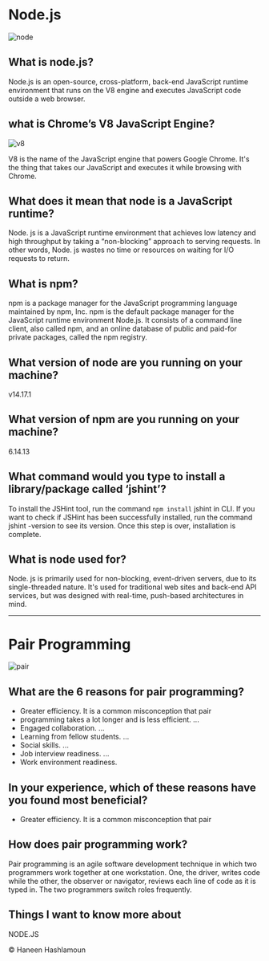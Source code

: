 # **Node.js**

![node](https://dz2cdn1.dzone.com/storage/temp/13725147-nodejs-advantages.jpeg)

## What is node.js?
Node.js is an open-source, cross-platform, back-end JavaScript runtime environment that runs on the V8 engine and executes JavaScript code outside a web browser.

## what is Chrome’s V8 JavaScript Engine?
![v8](https://blogs.sap.com/wp-content/uploads/2020/04/1-55.png)

V8 is the name of the JavaScript engine that powers Google Chrome. It's the thing that takes our JavaScript and executes it while browsing with Chrome.

## What does it mean that node is a JavaScript runtime?
Node. js is a JavaScript runtime environment that achieves low latency and high throughput by taking a “non-blocking” approach to serving requests. In other words, Node. js wastes no time or resources on waiting for I/O requests to return.

## What is npm?
npm is a package manager for the JavaScript programming language maintained by npm, Inc. npm is the default package manager for the JavaScript runtime environment Node.js. It consists of a command line client, also called npm, and an online database of public and paid-for private packages, called the npm registry. 

## What version of node are you running on your machine?
v14.17.1

## What version of npm are you running on your machine?
6.14.13

## What command would you type to install a library/package called ‘jshint’?
To install the JSHint tool, run the command `npm install` jshint in CLI. If you want to check if JSHint has been successfully installed, run the command jshint -version to see its version. Once this step is over, installation is complete.

## What is node used for?
Node. js is primarily used for non-blocking, event-driven servers, due to its single-threaded nature. It's used for traditional web sites and back-end API services, but was designed with real-time, push-based architectures in mind.


------------------------------

# Pair Programming

![pair](https://martinfowler.com/articles/on-pair-programming/driver_navigator.png)

## What are the 6 reasons for pair programming?
- Greater efficiency. It is a common misconception that pair 
- programming takes a lot longer and is less efficient. ...
- Engaged collaboration. ...
- Learning from fellow students. ...
- Social skills. ...
- Job interview readiness. ...
- Work environment readiness.

## In your experience, which of these reasons have you found most beneficial?
- Greater efficiency. It is a common misconception that pair 

## How does pair programming work?
Pair programming is an agile software development technique in which two programmers work together at one workstation. One, the driver, writes code while the other, the observer or navigator, reviews each line of code as it is typed in. The two programmers switch roles frequently.

## Things I want to know more about
NODE.JS

© Haneen Hashlamoun
